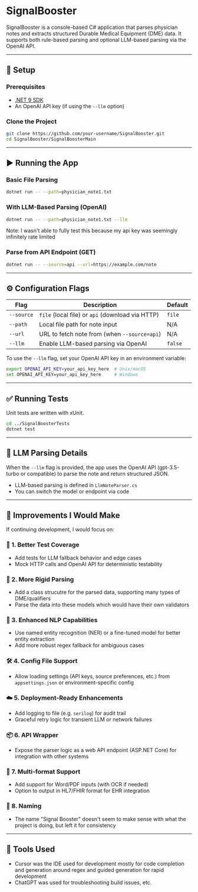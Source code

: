 # SignalBooster

SignalBooster is a console-based C# application that parses physician notes and extracts structured Durable Medical Equipment (DME) data. It supports both rule-based parsing and optional LLM-based parsing via the OpenAI API.

---

## 🔧 Setup

### Prerequisites
- [.NET 9 SDK](https://dotnet.microsoft.com/download/dotnet/9.0)
- An OpenAI API key (if using the `--llm` option)

### Clone the Project
```bash
git clone https://github.com/your-username/SignalBooster.git
cd SignalBooster/SignalBoosterMain
```

---

## ▶️ Running the App

### Basic File Parsing
```bash
dotnet run -- --path=physician_note1.txt
```

### With LLM-Based Parsing (OpenAI)
```bash
dotnet run -- --path=physician_note1.txt --llm
```
Note: I wasn't able to fully test this because my api key was seemingly infinitely rate limited 

### Parse from API Endpoint (GET)
```bash
dotnet run -- --source=api --url=https://example.com/note
```

---

## ⚙️ Configuration Flags

| Flag        | Description                                           | Default     |
|-------------|-------------------------------------------------------|-------------|
| `--source`  | `file` (local file) or `api` (download via HTTP)      | `file`      |
| `--path`    | Local file path for note input                        | N/A         |
| `--url`     | URL to fetch note from (when `--source=api`)         | N/A         |
| `--llm`     | Enable LLM-based parsing via OpenAI                   | `false`     |

To use the `--llm` flag, set your OpenAI API key in an environment variable:
```bash
export OPENAI_API_KEY=your_api_key_here  # Unix/macOS
set OPENAI_API_KEY=your_api_key_here     # Windows
```

---

## ✅ Running Tests

Unit tests are written with xUnit.

```bash
cd ../SignalBoosterTests
dotnet test
```

---

## 🤖 LLM Parsing Details

When the `--llm` flag is provided, the app uses the OpenAI API (gpt-3.5-turbo or compatible) to parse the note and return structured JSON.

- LLM-based parsing is defined in `LlmNoteParser.cs`
- You can switch the model or endpoint via code

---

## 🚀 Improvements I Would Make

If continuing development, I would focus on:

### 🧪 1. Better Test Coverage
- Add tests for LLM fallback behavior and edge cases
- Mock HTTP calls and OpenAI API for deterministic testability

### 🧰 2. More Rigid Parsing
- Add a class strucutre for the parsed data, supporting many types of DME/qualifiers
- Parse the data into these models which would have their own validators

### 🧠 3. Enhanced NLP Capabilities
- Use named entity recognition (NER) or a fine-tuned model for better entity extraction
- Add more robust regex fallback for ambiguous cases

### 🛠 4. Config File Support
- Allow loading settings (API keys, source preferences, etc.) from `appsettings.json` or environment-specific config

### ☁️ 5. Deployment-Ready Enhancements
- Add logging to file (e.g. `serilog`) for audit trail
- Graceful retry logic for transient LLM or network failures

### 📦 6. API Wrapper
- Expose the parser logic as a web API endpoint (ASP.NET Core) for integration with other systems

### 🧩 7. Multi-format Support
- Add support for Word/PDF inputs (with OCR if needed)
- Option to output in HL7/FHIR format for EHR integration

### 🥼 8. Naming
- The name "Signal Booster" doesn't seem to make sense with what the project is doing, but left it for consistency

---

## 🔨 Tools Used

- Cursor was the IDE used for development mostly for code completion and generation around regex and guided generation for rapid development
- ChatGPT was used for troubleshooting build issues, etc. 
